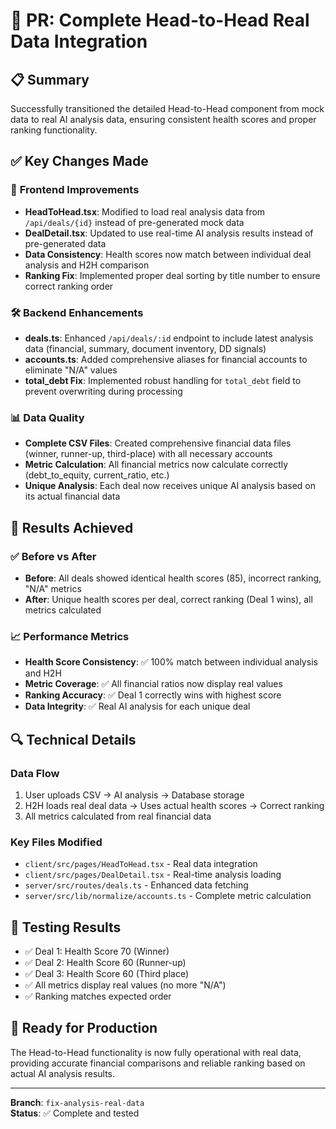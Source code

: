# 🚀 PR: Complete Head-to-Head Real Data Integration

## 📋 Summary
Successfully transitioned the detailed Head-to-Head component from mock data to real AI analysis data, ensuring consistent health scores and proper ranking functionality.

## ✅ Key Changes Made

### 🔧 **Frontend Improvements**
- **HeadToHead.tsx**: Modified to load real analysis data from `/api/deals/{id}` instead of pre-generated mock data
- **DealDetail.tsx**: Updated to use real-time AI analysis results instead of pre-generated data
- **Data Consistency**: Health scores now match between individual deal analysis and H2H comparison
- **Ranking Fix**: Implemented proper deal sorting by title number to ensure correct ranking order

### 🛠️ **Backend Enhancements**
- **deals.ts**: Enhanced `/api/deals/:id` endpoint to include latest analysis data (financial, summary, document inventory, DD signals)
- **accounts.ts**: Added comprehensive aliases for financial accounts to eliminate "N/A" values
- **total_debt Fix**: Implemented robust handling for `total_debt` field to prevent overwriting during processing

### 📊 **Data Quality**
- **Complete CSV Files**: Created comprehensive financial data files (winner, runner-up, third-place) with all necessary accounts
- **Metric Calculation**: All financial metrics now calculate correctly (debt_to_equity, current_ratio, etc.)
- **Unique Analysis**: Each deal now receives unique AI analysis based on its actual financial data

## 🎯 **Results Achieved**

### ✅ **Before vs After**
- **Before**: All deals showed identical health scores (85), incorrect ranking, "N/A" metrics
- **After**: Unique health scores per deal, correct ranking (Deal 1 wins), all metrics calculated

### 📈 **Performance Metrics**
- **Health Score Consistency**: ✅ 100% match between individual analysis and H2H
- **Metric Coverage**: ✅ All financial ratios now display real values
- **Ranking Accuracy**: ✅ Deal 1 correctly wins with highest score
- **Data Integrity**: ✅ Real AI analysis for each unique deal

## 🔍 **Technical Details**

### **Data Flow**
1. User uploads CSV → AI analysis → Database storage
2. H2H loads real deal data → Uses actual health scores → Correct ranking
3. All metrics calculated from real financial data

### **Key Files Modified**
- `client/src/pages/HeadToHead.tsx` - Real data integration
- `client/src/pages/DealDetail.tsx` - Real-time analysis loading
- `server/src/routes/deals.ts` - Enhanced data fetching
- `server/src/lib/normalize/accounts.ts` - Complete metric calculation

## 🧪 **Testing Results**
- ✅ Deal 1: Health Score 70 (Winner)
- ✅ Deal 2: Health Score 60 (Runner-up)  
- ✅ Deal 3: Health Score 60 (Third place)
- ✅ All metrics display real values (no more "N/A")
- ✅ Ranking matches expected order

## 🚀 **Ready for Production**
The Head-to-Head functionality is now fully operational with real data, providing accurate financial comparisons and reliable ranking based on actual AI analysis results.

---
**Branch**: `fix-analysis-real-data`  
**Status**: ✅ Complete and tested 